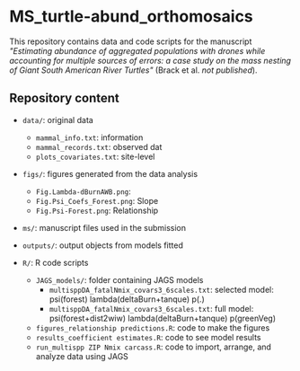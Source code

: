 # MS_turtle-abund_orthomosaics
This repository contains data and code scripts for the manuscript _"Estimating abundance of aggregated populations with drones while accounting for multiple sources of errors: a case study on the mass nesting of Giant South American River Turtles"_ (Brack et al. _not published_).

## Repository content

-   `data/`: original data
    - `mammal_info.txt`: information 
    - `mammal_records.txt`: observed dat
    - `plots_covariates.txt`: site-level 

-   `figs/`: figures generated from the data analysis
    -   `Fig.Lambda-dBurnAWB.png`: 
    -   `Fig.Psi_Coefs_Forest.png`: Slope 
    -   `Fig.Psi-Forest.png`: Relationship 

-   `ms/`: manuscript files used in the submission
  
-   `outputs/`: output objects from models fitted 

-   `R/`: R code scripts
    - `JAGS_models/`: folder containing JAGS models
      - `multisppDA_fatalNmix_covars3_6scales.txt`: selected model: psi(forest) lambda(deltaBurn+tanque) p(.)
      - `multisppDA_fatalNmix_covars3_6scales.txt`: full model: psi(forest+dist2wiw) lambda(deltaBurn+tanque) p(greenVeg)
    - `figures_relationship predictions.R`: code to make the figures
    - `results_coefficient estimates.R`: code to see model results
    - `run_multispp ZIP Nmix carcass.R`: code to import, arrange, and analyze data using JAGS
